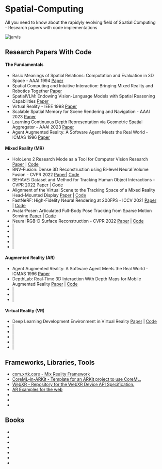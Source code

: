 # Spatial-Computing
All you need to know about the rapidyly evolving field of Spatial Computing - Research papers with code implementations

![jarvis](https://github.com/Jaykef/Spatial-Computing/assets/11355002/e276e9fc-d3f9-42ad-922f-8e2a87e9ffb2)

## Research Papers With Code
#### The Fundamentals
<ul>
  <li>Basic Meanings of Spatial Relations: Computation and Evaluation in 3D Space - AAAI 1994 <a href="https://cdn.aaai.org/AAAI/1994/AAAI94-214.pdf">Paper</a></li>
  <li>Spatial Computing and Intuitive Interaction: Bringing Mixed Reality and Robotics Together <a href="https://github.com/Jaykef/Spatial-Computing/blob/main/Research-Papers/Spatial-Computing-and%20Intuitive-Interaction.pdf">Paper</a></li>
  <li>SpatialVLM: Endowing Vision-Language Models with Spatial Reasoning Capabilities <a href="https://arxiv.org/pdf/2401.12168.pdf">Paper</a></li>
  <li>Virtual Reality - IEEE 1998 <a href="https://ieeexplore.ieee.org/document/666641">Paper</a></li>
  <li>Scalable Spatial Memory for Scene Rendering and Navigation - AAAI 2023 <a href="https://ojs.aaai.org/index.php/AAAI/article/view/25110">Paper</a></li>
  <li>Learning Continuous Depth Representation via Geometric Spatial Aggregator - AAAI 2023 <a href="https://ojs.aaai.org/index.php/AAAI/article/view/25369/25141">Paper</a></li>
  <li>Agent Augmented Reality: A Software Agent Meets the Real World - ICMAS 1996 <a href="https://cdn.aaai.org/ICMAS/1996/ICMAS96-029.pdf">Paper</a></li>
</ul>


#### Mixed Reality (MR)
<ul>
  <li>HoloLens 2 Research Mode as a Tool for Computer Vision Research <a href="https://arxiv.org/pdf/2008.11239v1.pdf">Paper</a> | <a href="https://github.com/microsoft/HoloLens2ForCV">Code</a></li>
  <li>BNV-Fusion: Dense 3D Reconstruction using Bi-level Neural Volume Fusion - CVPR 2022 <a href="https://arxiv.org/pdf/2204.01139v1.pdf">Paper</a>| <a href="https://github.com/likojack/bnv_fusion">Code</a></li>
  <li>BEHAVE: Dataset and Method for Tracking Human Object Interactions - CVPR 2022 <a href="https://arxiv.org/pdf/2204.06950v1.pdf">Paper</a> | <a href="https://github.com/xiexh20/behave-dataset">Code</a></li>
  <li>Alignment of the Virtual Scene to the Tracking Space of a Mixed Reality Head-Mounted Display <a href="https://arxiv.org/pdf/1703.05834v4.pdf">Paper</a> | <a href="https://github.com/qian256/HoloLensARToolKit">Code</a></li>
  <li>FastNeRF: High-Fidelity Neural Rendering at 200FPS - ICCV 2021 <a href="https://arxiv.org/pdf/2103.10380v2.pdf">Paper</a> | <a href="https://github.com/MaximeVandegar/Papers-in-100-Lines-of-Code/tree/main/FastNeRF_High_Fidelity_Neural_Rendering_at_200FPS">Code</a></li>
  <li>AvatarPoser: Articulated Full-Body Pose Tracking from Sparse Motion Sensing <a href="https://arxiv.org/pdf/2207.13784v1.pdf">Paper</a> | <a href="https://github.com/eth-siplab/avatarposer">Code</a></li>
  <li>Neural RGB-D Surface Reconstruction - CVPR 2022 <a href="https://arxiv.org/pdf/2104.04532v3.pdf">Paper</a> | <a href="https://github.com/dazinovic/neural-rgbd-surface-reconstruction">Code</a></li>
  <li> <a href=""></a> | <a href=""></a></li>
  <li> <a href=""></a> | <a href=""></a></li>
  <li> <a href=""></a> | <a href=""></a></li>
  <li> <a href=""></a> | <a href=""></a></li>
  <li> <a href=""></a> | <a href=""></a></li>
</ul>

#### Augmented Reality (AR)
<ul>
  <li>Agent Augmented Reality: A Software Agent Meets the Real World - ICMAS 1996 <a href="https://cdn.aaai.org/ICMAS/1996/ICMAS96-029.pdf">Paper</a></li>
  <li>DepthLab: Real-Time 3D Interaction With Depth Maps for Mobile Augmented Reality <a href="https://duruofei.com/papers/Du_DepthLab-Real-Time3DInteractionWithDepthMapsForMobileAugmentedReality_UIST2020.pdf">Paper</a> | <a href="https://github.com/googlesamples/arcore-depth-lab">Code</a></li>
  <li> <a href=""></a> | <a href=""></a></li>
  <li> <a href=""></a> | <a href=""></a></li>
  <li> <a href=""></a> | <a href=""></a></li>
</ul>

#### Virtual Reality (VR)
<ul>
  <li>Deep Learning Development Environment in Virtual Reality <a href="https://arxiv.org/pdf/1906.05925v1.pdf">Paper</a> | <a href="https://github.com/Cobanoglu-Lab/Devoreann">Code</a></li>
  <li> <a href=""></a> | <a href=""></a></li>
  <li> <a href=""></a> | <a href=""></a></li>
  <li> <a href=""></a> | <a href=""></a></li>
  <li> <a href=""></a> | <a href=""></a></li>
  <li> <a href=""></a> | <a href=""></a></li>
</ul>


## Frameworks, Libraries, Tools

<ul>
  <li><a href="https://github.com/XRTK/com.xrtk.core">com.xrtk.core - Mix Reality Framework
</a></li>
  <li><a href="https://github.com/hanleyweng/CoreML-in-ARKit">CoreML-in-ARKit - Template for an ARKit project to use CoreML.</a></li>
  <li><a href="https://github.com/immersive-web/webxr">WebXR - Repository for the WebXR Device API Specification.</a></li>
  <li><a href="https://github.com/stemkoski/AR-Examples">AR Examples for the web</a></li>
  <li><a href=""></a></li>
  <li><a href=""></a></li>
  <li><a href=""></a></li>
</ul>

## Books

<ul>
  <li><a href=""></a></li>
  <li><a href=""></a></li>
  <li><a href=""></a></li>
  <li><a href=""></a></li>
  <li><a href=""></a></li>
  <li><a href=""></a></li>
  <li><a href=""></a></li>
</ul>

